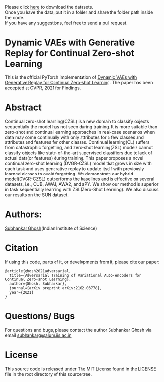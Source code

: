 Please click [here](https://drive.google.com/drive/folders/1TFpxSIdQclmbcSA3dw8tU1pmbZUcGl6m?usp=sharing) to download the datasets.\
Once you have the data, put it in a folder and share the folder path inside the code.\
If you have any suggestions, feel free to send a pull request.

# Dynamic VAEs with Generative Replay for Continual Zero-shot Learning
This is the official PyTorch implementation of [Dynamic VAEs with Generative Replay for Continual Zero-shot Learning](https://arxiv.org/abs/2102.03778). The paper has been accepted at CVPR, 2021 for Findings.
# Abstract 
Continual zero-shot learning(CZSL) is a new domain to classify objects sequentially the model has not seen during training. It is more suitable than zero-shot and continual learning approaches in real-case scenarios when data may come continually with only attributes for a few classes and attributes and features for other classes. Continual learning(CL) suffers from catastrophic forgetting, and zero-shot learning(ZSL) models cannot classify objects like state-of-the-art supervised classifiers due to lack of actual data(or features) during training. This paper proposes a novel continual zero-shot learning (DVGR-CZSL) model that grows in size with each task and uses generative replay to update itself with previously learned classes to avoid forgetting. We demonstrate our hybrid model(DVGR-CZSL) outperforms the baselines and is effective on several datasets, i.e., CUB, AWA1, AWA2, and aPY. We show our method is superior in task sequentially learning with ZSL(Zero-Shot Learning). We also discuss our results on the SUN dataset.

# Authors:
[Subhankar Ghosh](https://sites.google.com/view/subhankarghosh/home)(Indian Institute of Science)
# Citation
If using this code, parts of it, or developments from it, please cite our paper:
```
@article{ghosh2021adversarial,
  title={Adversarial Training of Variational Auto-encoders for Continual Zero-shot Learning},
  author={Ghosh, Subhankar},
  journal={arXiv preprint arXiv:2102.03778},
  year={2021}
}
```

# Questions/ Bugs
For questions and bugs, please contact the author Subhankar Ghosh via email [subhankarg@alum.iis.ac.in](mailto:x@x.com)
# License
This source code is released under The MIT License found in the [LICENSE](https://github.com/DVGR-CZSL/DVGR-CZSL/blob/main/LICENSE) file in the root directory of this source tree.


